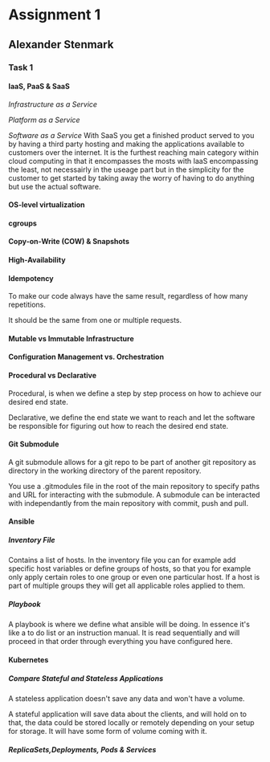 Assignment 1
======
## Alexander Stenmark
### Task 1

#### IaaS, PaaS & SaaS
*Infrastructure as a Service*

*Platform as a Service*

*Software as a Service*
With SaaS you get a finished product served to you by having a third party hosting and making the applications available to customers over the internet. It is the furthest reaching main category within cloud computing in that it encompasses the mosts with IaaS encompassing the least, not necessairly in the useage part but in the simplicity for the customer to get started by taking away the worry of having to do anything but use the actual software.
#### OS-level virtualization

#### cgroups

#### Copy-on-Write (COW) & Snapshots

#### High-Availability

#### Idempotency
To make our code always have the same result, regardless of how many repetitions.

It should be the same from one or multiple requests.

#### Mutable vs Immutable Infrastructure

#### Configuration Management vs. Orchestration

#### Procedural vs Declarative
Procedural, is when we define a step by step process on how to achieve our desired end state.

Declarative, we define the end state we want to reach and let the software be responsible for figuring out how to reach the desired end state.
#### Git Submodule
A git submodule allows for a git repo to be part of another git repository as directory in the working directory of the parent repository. 

You use a .gitmodules file in the root of the main repository to specify paths and URL for interacting with the submodule. A submodule can be interacted with independantly from the main repository with commit, push and pull.
#### Ansible

##### *Inventory File*

Contains a list of hosts. In the inventory file you can for  example add specific host variables or define groups of hosts, so that you for example only apply certain roles to one group or even one particular host. If a host is part of multiple groups they will get all applicable roles applied to them.
##### *Playbook*
A playbook is where we define what ansible will be doing. In essence it's like a to do list or an instruction manual. It is read sequentially and will proceed in that order through everything you have configured here. 

#### Kubernetes

##### *Compare Stateful and Stateless Applications*
A stateless application doesn't save any data and won't have a volume.

A stateful application will save data about the clients, and will hold on to that, the data could be stored locally or remotely depending on your setup for storage. It will have some form of volume coming with it. 
##### *ReplicaSets,Deployments, Pods & Services*
